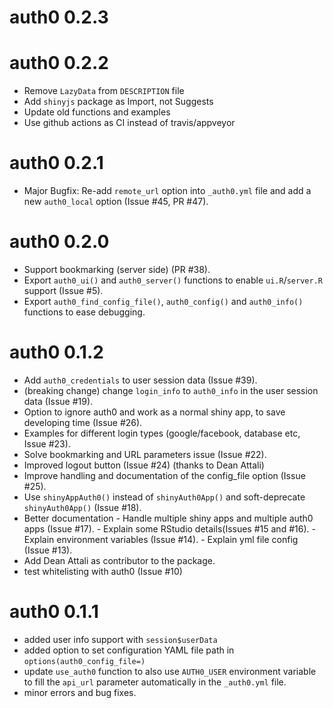# auth0 0.2.3

# auth0 0.2.2

- Remove `LazyData` from `DESCRIPTION` file
- Add `shinyjs` package as Import, not Suggests
- Update old functions and examples
- Use github actions as CI instead of travis/appveyor

# auth0 0.2.1

- Major Bugfix: Re-add `remote_url` option into `_auth0.yml` file and add a new `auth0_local` option (Issue #45, PR #47).

# auth0 0.2.0

- Support bookmarking (server side) (PR #38).
- Export `auth0_ui()` and `auth0_server()` functions to enable `ui.R`/`server.R` support (Issue #5).
- Export `auth0_find_config_file()`, `auth0_config()` and `auth0_info()` functions to ease debugging.

# auth0 0.1.2
  
- Add `auth0_credentials` to user session data (Issue #39).
- (breaking change) change `login_info` to `auth0_info` in the user session data (Issue #19).
- Option to ignore auth0 and work as a normal shiny app, to save developing time (Issue #26).
- Examples for different login types (google/facebook, database etc, Issue #23).
- Solve bookmarking and URL parameters issue (Issue #22).
- Improved logout button (Issue #24) (thanks to Dean Attali)
- Improve handling and documentation of the config_file option (Issue #25).
- Use `shinyAppAuth0()` instead of `shinyAuth0App()` and soft-deprecate `shinyAuth0App()` (Issue #18).
- Better documentation
      - Handle multiple shiny apps and multiple auth0 apps (Issue #17).
      - Explain some RStudio details(Issues #15 and #16).
      - Explain environment variables (Issue #14).
      - Explain yml file config (Issue #13).
- Add Dean Attali as contributor to the package.
- test whitelisting with auth0 (Issue #10)

# auth0 0.1.1

- added user info support with `session$userData`
- added option to set configuration YAML file path in `options(auth0_config_file=)`
- update `use_auth0` function to also use `AUTH0_USER` environment variable to fill the `api_url` parameter automatically in the `_auth0.yml` file.
- minor errors and bug fixes.
